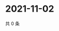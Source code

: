 # 2021-11-02

共 0 条

<!-- BEGIN WEIBO -->
<!-- 最后更新时间 Tue Nov 02 2021 06:11:37 GMT+0800 (China Standard Time) -->

<!-- END WEIBO -->
